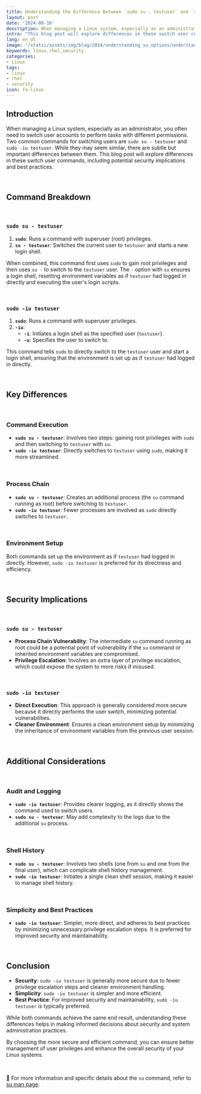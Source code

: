 ```yaml
---
title: Understanding the Difference Between `sudo su - testuser` and `sudo -iu testuser`
layout: post
date: '2024-08-10'
description: When managing a Linux system, especially as an administrator, you often need to switch user accounts to perform tasks with different permissions.
intro: "This blog post will explore differences in these switch user commands, including potential security implications and best practices."
lang: en_US
image: "/static/assets/img/blog/2024/understanding_su_options/understanding_su_options.jpg"
keywords: linux,rhel,security
categories:
- Linux
tags:
- linux
- rhel
- security
icon: fa-linux
---
```



## Introduction

When managing a Linux system, especially as an administrator, you often need to switch user accounts to perform tasks with different permissions. Two common commands for switching users are `sudo su - testuser` and `sudo -iu testuser`. While they may seem similar, there are subtle but important differences between them. This blog post will explore differences in these switch user commands, including potential security implications and best practices.

<br>

## Command Breakdown

<br>

### `sudo su - testuser`

1. **`sudo`**: Runs a command with superuser (root) privileges.
2. **`su - testuser`**: Switches the current user to `testuser` and starts a new login shell.

When combined, this command first uses `sudo` to gain root privileges and then uses `su -` to switch to the `testuser` user. The `-` option with `su` ensures a login shell, resetting environment variables as if `testuser` had logged in directly and executing the user's login scripts.

<br>

### `sudo -iu testuser`

1. **`sudo`**: Runs a command with superuser privileges.
2. **`-iu`**:
   - **`-i`**: Initiates a login shell as the specified user (`testuser`).
   - **`-u`**: Specifies the user to switch to.

This command tells `sudo` to directly switch to the `testuser` user and start a login shell, ensuring that the environment is set up as if `testuser` had logged in directly.

<br>

## Key Differences

<br>

### Command Execution

- **`sudo su - testuser`**: Involves two steps: gaining root privileges with `sudo` and then switching to `testuser` with `su`.
- **`sudo -iu testuser`**: Directly switches to `testuser` using `sudo`, making it more streamlined.

<br>

### Process Chain

- **`sudo su - testuser`**: Creates an additional process (the `su` command running as root) before switching to `testuser`.
- **`sudo -iu testuser`**: Fewer processes are involved as `sudo` directly switches to `testuser`.

<br>

### Environment Setup

Both commands set up the environment as if `testuser` had logged in directly. However, `sudo -iu testuser` is preferred for its directness and efficiency.

<br>

## Security Implications

<br>

### `sudo su - testuser`

- **Process Chain Vulnerability**: The intermediate `su` command running as root could be a potential point of vulnerability if the `su` command or inherited environment variables are compromised.
- **Privilege Escalation**: Involves an extra layer of privilege escalation, which could expose the system to more risks if misused.

<br>

### `sudo -iu testuser`

- **Direct Execution**: This approach is generally considered more secure because it directly performs the user switch, minimizing potential vulnerabilities.
- **Cleaner Environment**: Ensures a clean environment setup by minimizing the inheritance of environment variables from the previous user session.

<br>

## Additional Considerations

<br>

### Audit and Logging

- **`sudo -iu testuser`**: Provides clearer logging, as it directly shows the command used to switch users.
- **`sudo su - testuser`**: May add complexity to the logs due to the additional `su` process.

<br>

### Shell History

- **`sudo su - testuser`**: Involves two shells (one from `su` and one from the final user), which can complicate shell history management.
- **`sudo -iu testuser`**: Initiates a single clean shell session, making it easier to manage shell history.

<br>

### Simplicity and Best Practices

- **`sudo -iu testuser`**: Simpler, more direct, and adheres to best practices by minimizing unnecessary privilege escalation steps. It is preferred for improved security and maintainability.

<br>

## Conclusion

- **Security**: `sudo -iu testuser` is generally more secure due to fewer privilege escalation steps and cleaner environment handling.
- **Simplicity**: `sudo -iu testuser` is simpler and more efficient.
- **Best Practice**: For improved security and maintainability, `sudo -iu testuser` is typically preferred.

While both commands achieve the same end result, understanding these differences helps in making informed decisions about security and system administration practices.

By choosing the more secure and efficient command, you can ensure better management of user privileges and enhance the overall security of your Linux systems.

<br>

📝 For more information and specific details about the `su` command, refer to [su man page](https://linux.die.net/man/1/su).

